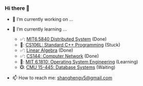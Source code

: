 ### Hi there 👋

- 🔭 I’m currently working on ...
- 🌱 I’m currently learning ...
  - ✅: [MIT6.5840 Distributed System](https://github.com/shanghengv5/6.5840Lab) (Done)
  - 📖: [CS106L: Standard C++ Programming](https://github.com/shanghengv5/Notes/tree/main/CS106L-Standard-C-Programming) (Stuck)
  - ✅: [Linear Algebra](https://www.youtube.com/watch?v=fNk_zzaMoSs&list=PLZHQObOWTQDPD3MizzM2xVFitgF8hE_ab) (Done)
  - ✅: [CS144: Computer Network](https://github.com/shanghengv5/Notes/tree/main/CS144) (Done)
  - 📖: [MIT 6.1810: Operating System Engineering](https://github.com/shanghengv5/Notes/tree/main/MIT6.180) (Learning)
  - ❎: [CMU 15-445: Database Systems]() (Waiting)

- 📫 How to reach me: shanghengv5@gmail.com


